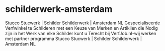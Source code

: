 # schilderwerk-amsterdam
Stucco Stucwerk | Schilder Schilderwerk | Amsterdam NL Gespecialiseerde Verfwinkel te Schilderen met een Keuze van Merken en Artikilen die Nodig zijn in het Werk van elke Schilder kunt u Terecht bij VerfJob.nl-wij werken met partner programma Stucco Stucwerk | Schilder Schilderwerk | Amsterdam NL
